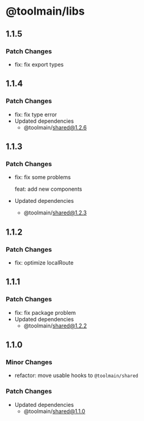 # @toolmain/libs

## 1.1.5

### Patch Changes

- fix: fix export types

## 1.1.4

### Patch Changes

- fix: fix type error
- Updated dependencies
  - @toolmain/shared@1.2.6

## 1.1.3

### Patch Changes

- fix: fix some problems

  feat: add new components

- Updated dependencies
  - @toolmain/shared@1.2.3

## 1.1.2

### Patch Changes

- fix: optimize localRoute

## 1.1.1

### Patch Changes

- fix: fix package problem
- Updated dependencies
  - @toolmain/shared@1.2.2

## 1.1.0

### Minor Changes

- refactor: move usable hooks to `@toolmain/shared`

### Patch Changes

- Updated dependencies
  - @toolmain/shared@1.1.0
